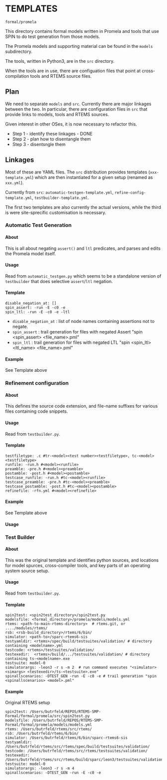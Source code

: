# TEMPLATES

`formal/promela`

This directory contains formal models written in Promela and tools that use SPIN to do test generation from those models.

The  Promela models and supporting material can be found in the `models` subdirectory.

The tools, written in Python3, are in the `src` directory.

When the tools are in use, there are configuation files that point at cross-compilation tools and RTEMS source files.

## Plan

We need to separate `models` and `src`. Currently there are major linkages between the two. In particular, there are configuration files in `src` that provide links to models, tools and RTEMS sources.

Given interest in other OSes, it is now necessary to refactor this.

  * Step 1 - identify these linkages - DONE
  * Step 2 - plan how to disentangle them
  * Step 3 - disentsngle them

## Linkages

Most of these are YAML files. The `src` distribution provides templates (`xxx-template.yml`) which are then instantiated for a given setup (renamed as `xxx.yml`).

Currently from `src`: `automatic-testgen-template.yml`, `refine-config-template.yml`, `testbuilder-template.yml`.


The first two templates are also currently the actual versions, 
while the third is were site-sprecific customisation is necessary.

### Automatic Test Generation

#### About 
This is all about negating `assert()` and `ltl` predicates, 
and parses and edits the Promela model itself.

#### Usage

Read from `automatic_testgen.py` which seems to be a standalone version of `testbuilder` that does selective `assert`/`ltl` negation.

#### Template 

```
disable_negation_at: [] 
spin_assert: -run -E -c0 -e 
spin_ltl: -run -E -c0 -e -ltl 
```

 * `disable_negation_at` : list of node names containing assertions not to negate.
 * `spin_assert` : trail generation for files with negated Assert "spin <spin_assert> <file_name>.pml"
 * `spin_ltl` : trail generation for files with negated LTL "spin <spin_ltl><ltl_name> <file_name>.pml"

#### Example

See Template above


### Refinement configuration

#### About

This defines the source code extension, and file-name suffixes for various files containing code snippets.

#### Usage

Read from `testbuilder.py`.

#### Template 

```
testfiletype: .c #tr-<model><test number><testfiletype>, tc-<model><testfiletype>
runfile: -run.h #<model><runfile>
preamble: -pre.h #<model><preamble>
postamble: -post.h #<model><postamble>
testcase_runfile: -run.h #tc-<model><runfile>
testcase_preamble: -pre.h #tc-<model><preamble>
testcase_postamble: -post.h #tc-<model><postamble>
refinefile: -rfn.yml #<model><refinefile>
```

#### Example

See Template above

#### Usage

### Test Builder

#### About

This was the original template and identifies python sources, and locations for model spurces, cross-compiler tools, and key parts of an operating system source setup.

#### Usage

Read from `testbuilder.py`.

#### Template

```
spin2test: <spin2test_directory>/spin2test.py
modelsfile: <formal_directory>/promela/models/models.yml
rtems: <path-to-main-rtems-directory>  # rtems.git, or ..../modules/rtems/
rsb: <rsb-build_directory>/rtems/6/bin/
simulator: <path-to>/sparc-rtems6-sis
testyamldir: <rtems>/spec/build/testsuites/validation/ # directory containing <modelname>.yml
testcode: <rtems>/testsuites/validation/
testexedir:  <rtems>/build/.../testsuites/validation/ # directory containing ts-<modelname>.exe
testsuite: model-0
simulatorargs: -leon3 -r s -m 2  # run command executes "<simulator> <simargs> <testexedir>/ts-<testsuite>.exe"
spinallscenarios: -DTEST_GEN -run -E -c0 -e # trail generation "spin <spinallscenarios> <model>.pml"
```

#### Example

Original RTEMS setup

```
spin2test: /Users/butrfeld/REPOS/RTEMS-SMP-Formal/formal/promela/src/spin2test.py
modelsfile: /Users/butrfeld/REPOS/RTEMS-SMP-Formal/formal/promela/models/models.yml
rtems: /Users/butrfeld/rtems/src/rtems/ 
rsb: /Users/butrfeld/rtems/6/bin/
simulator: /Users/butrfeld/rtems/6/bin/sparc-rtems6-sis
testyamldir: /Users/butrfeld/rtems/src/rtems/spec/build/testsuites/validation/ 
testcode: /Users/butrfeld/rtems/src/rtems/testsuites/validation/
testexedir:  /Users/butrfeld/rtems/src/rtems/build/sparc/leon3/testsuites/validation/
testsuite: model-0
simulatorargs: -leon3 -r s -m 4 
spinallscenarios: -DTEST_GEN -run -E -c0 -e 
```
